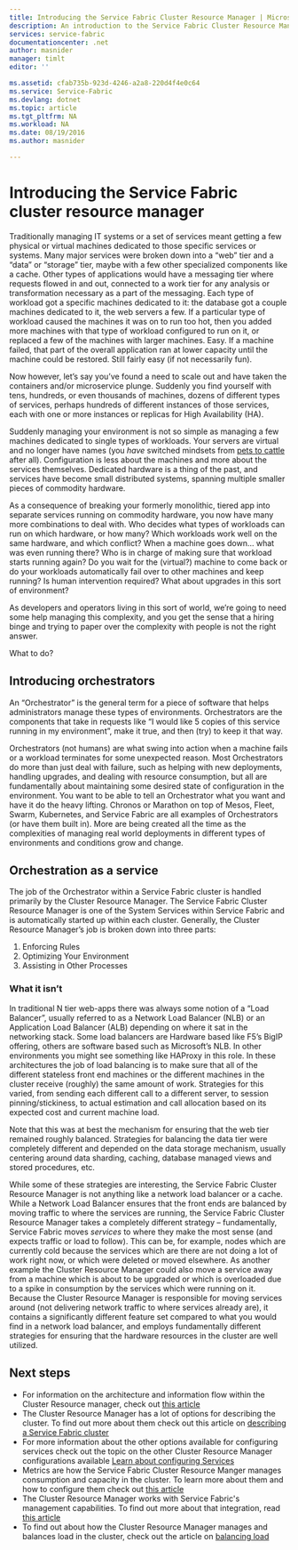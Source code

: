 ```yaml
---
title: Introducing the Service Fabric Cluster Resource Manager | Microsoft Docs
description: An introduction to the Service Fabric Cluster Resource Manager.
services: service-fabric
documentationcenter: .net
author: masnider
manager: timlt
editor: ''

ms.assetid: cfab735b-923d-4246-a2a8-220d4f4e0c64
ms.service: Service-Fabric
ms.devlang: dotnet
ms.topic: article
ms.tgt_pltfrm: NA
ms.workload: NA
ms.date: 08/19/2016
ms.author: masnider

---
```

# Introducing the Service Fabric cluster resource manager
Traditionally managing IT systems or a set of services meant getting a few physical or virtual machines dedicated to those specific services or systems. Many major services were broken down into a “web” tier and a “data” or “storage” tier, maybe with a few other specialized components like a cache. Other types of applications would have a messaging tier where requests flowed in and out, connected to a work tier for any analysis or transformation necessary as a part of the messaging. Each type of workload got a specific machines dedicated to it: the database got a couple machines dedicated to it, the web servers a few. If a particular type of workload caused the machines it was on to run too hot, then you added more machines with that type of workload configured to run on it, or replaced a few of the machines with larger machines. Easy. If a machine failed, that part of the overall application ran at lower capacity until the machine could be restored. Still fairly easy (if not necessarily fun).

Now however, let’s say you’ve found a need to scale out and have taken the containers and/or microservice plunge. Suddenly you find yourself with tens, hundreds, or even thousands of machines, dozens of different types of services, perhaps hundreds of different instances of those services, each with one or more instances or replicas for High Availability (HA).

Suddenly managing your environment is not so simple as managing a few machines dedicated to single types of workloads. Your servers are virtual and no longer have names (you *have* switched mindsets from [pets to cattle](http://www.slideshare.net/randybias/architectures-for-open-and-scalable-clouds/20) after all). Configuration is less about the machines and more about the services themselves. Dedicated hardware is a thing of the past, and services have become small distributed systems, spanning multiple smaller pieces of commodity hardware.

As a consequence of breaking your formerly monolithic, tiered app into separate services running on commodity hardware, you now have many more combinations to deal with. Who decides what types of workloads can run on which hardware, or how many? Which workloads work well on the same hardware, and which conflict? When a machine goes down… what was even running there? Who is in charge of making sure that workload starts running again? Do you wait for the (virtual?) machine to come back or do your workloads automatically fail over to other machines and keep running? Is human intervention required? What about upgrades in this sort of environment?

As developers and operators living in this sort of world, we’re going to need some help managing this complexity, and you get the sense that a hiring binge and trying to paper over the complexity with people is not the right answer.

What to do?

## Introducing orchestrators
An “Orchestrator” is the general term for a piece of software that helps administrators manage these types of environments. Orchestrators are the components that take in requests like “I would like 5 copies of this service running in my environment”, make it true, and then (try) to keep it that way.

Orchestrators (not humans) are what swing into action when a machine fails or a workload terminates for some unexpected reason. Most Orchestrators do more than just deal with failure, such as helping with new deployments, handling upgrades, and dealing with resource consumption, but all are fundamentally about maintaining some desired state of configuration in the environment. You want to be able to tell an Orchestrator what you want and have it do the heavy lifting. Chronos or Marathon on top of Mesos, Fleet, Swarm, Kubernetes, and Service Fabric are all examples of Orchestrators (or have them built in). More are being created all the time as the complexities of managing real world deployments in different types of environments and conditions grow and change.

## Orchestration as a service
The job of the Orchestrator within a Service Fabric cluster is handled primarily by the Cluster Resource Manager. The Service Fabric Cluster Resource Manager is one of the System Services within Service Fabric and is automatically started up within each cluster.  Generally, the Cluster Resource Manager’s job is broken down into three parts:

1. Enforcing Rules
2. Optimizing Your Environment
3. Assisting in Other Processes

### What it isn’t
In traditional N tier web-apps there was always some notion of a “Load Balancer”, usually referred to as a Network Load Balancer (NLB) or an Application Load Balancer (ALB) depending on where it sat in the networking stack. Some load balancers are Hardware based like F5’s BigIP offering, others are software based such as Microsoft’s NLB. In other environments you might see something like HAProxy in this role. In these architectures the job of load balancing is to make sure that all of the different stateless front end machines or the different machines in the cluster receive (roughly) the same amount of work. Strategies for this varied, from sending each different call to a different server, to session pinning/stickiness, to actual estimation and call allocation based on its expected cost and current machine load.

Note that this was at best the mechanism for ensuring that the web tier remained roughly balanced. Strategies for balancing the data tier were completely different and depended on the data storage mechanism, usually centering around data sharding, caching, database managed views and stored procedures, etc.

While some of these strategies are interesting, the Service Fabric Cluster Resource Manager is not anything like a network load balancer or a cache. While a Network Load Balancer ensures that the front ends are balanced by moving traffic to where the services are running, the Service Fabric Cluster Resource Manager takes a completely different strategy – fundamentally, Service Fabric moves *services* to where they make the most sense (and expects traffic or load to follow). This can be, for example, nodes which are currently cold because the services which are there are not doing a lot of work right now, or which were deleted or moved elsewhere. As another example the Cluster Resource Manager could also move a service away from a machine which is about to be upgraded or which is overloaded due to a spike in consumption by the services which were running on it. Because the Cluster Resource Manager is responsible for moving services around (not delivering network traffic to where services already are), it contains a significantly different feature set compared to what you would find in a network load balancer, and employs fundamentally different strategies for ensuring that the hardware resources in the cluster are well utilized.

## Next steps
* For information on the architecture and information flow within the Cluster Resource manager, check out [this article ](service-fabric-cluster-resource-manager-architecture.md)
* The Cluster Resource Manager has a lot of options for describing the cluster. To find out more about them check out this article on [describing a Service Fabric cluster](service-fabric-cluster-resource-manager-cluster-description.md)
* For more information about the other options available for configuring services check out the topic on the other Cluster Resource Manager configurations available [Learn about configuring Services](service-fabric-cluster-resource-manager-configure-services.md)
* Metrics are how the Service Fabric Cluster Resource Manger manages consumption and capacity in the cluster. To learn more about them and how to configure them check out [this article](service-fabric-cluster-resource-manager-metrics.md)
* The Cluster Resource Manager works with Service Fabric's management capabilities. To find out more about that integration, read [this article](service-fabric-cluster-resource-manager-management-integration.md)
* To find out about how the Cluster Resource Manager manages and balances load in the cluster, check out the article on [balancing load](service-fabric-cluster-resource-manager-balancing.md)


